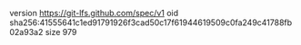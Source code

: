 version https://git-lfs.github.com/spec/v1
oid sha256:41555641c1ed91791926f3cad50c17f61944619509c0fa249c41788fb02a93a2
size 979
